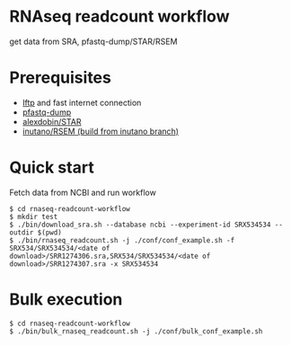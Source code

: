 # RNAseq readcount workflow

get data from SRA, pfastq-dump/STAR/RSEM

# Prerequisites

- [lftp](https://lftp.yar.ru) and fast internet connection
- [pfastq-dump](https://github.com/inutano/pfastq-dump)
- [alexdobin/STAR](https://github.com/alexdobin/STAR)
- [inutano/RSEM (build from inutano branch)](https://github.com/inutano/RSEM/tree/inutano)

# Quick start

Fetch data from NCBI and run workflow

```
$ cd rnaseq-readcount-workflow
$ mkdir test
$ ./bin/download_sra.sh --database ncbi --experiment-id SRX534534 --outdir $(pwd)
$ ./bin/rnaseq_readcount.sh -j ./conf/conf_example.sh -f SRX534/SRX534534/<date of download>/SRR1274306.sra,SRX534/SRX534534/<date of download>/SRR1274307.sra -x SRX534534
```

# Bulk execution

```
$ cd rnaseq-readcount-workflow
$ ./bin/bulk_rnaseq_readcount.sh -j ./conf/bulk_conf_example.sh
```
